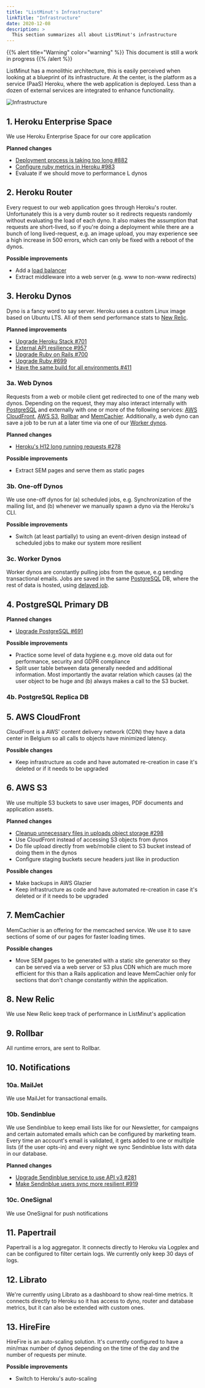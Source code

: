 ```yaml
---
title: "ListMinut's Infrastructure"
linkTitle: "Infrastructure"
date: 2020-12-08
description: >
  This section summarizes all about ListMinut's infrastructure
---
```


{{% alert title="Warning" color="warning" %}}
This document is still a work in progress
{{% /alert %}}

ListMinut has a monolithic architecture, this is easily perceived when looking
at a blueprint of its infrastructure. At the center, is the platform as
a service (PaaS) Heroku, where the web application is deployed. Less than
a dozen of external services are integrated to enhance functionality.

![Infrastructure](/img/Infrastructure.png)

## 1. Heroku Enterprise Space

We use Heroku Enterprise Space for our core application

**Planned changes**

- [Deployment process is taking too long #882](https://github.com/listminut/listminutv3/issues/882)
- [Configure ruby metrics in Heroku #983](https://github.com/listminut/listminutv3/issues/983)
- Evaluate if we should move to performance L dynos

## 2. Heroku Router

Every request to our web application goes through Heroku's router.
Unfortunately this is a very dumb router so it redirects requests randomly
without evaluating the load of each dyno. It also makes the assumption that
requests are short-lived, so if you're doing a deployment while there are
a bunch of long lived-request, e.g. an image upload, you may experience see
a high increase in 500 errors, which can only be fixed with a reboot of the
dynos.

**Possible improvements**

- Add a [load balancer](https://elements.heroku.com/buttons/rafael-fernandes/heroku-load-balancer)
- Extract middleware into a web server (e.g. www to non-www redirects)

## 3. Heroku Dynos

Dyno is a fancy word to say server. Heroku uses a custom Linux image based on
Ubuntu LTS. All of them send performance stats to [New Relic](#8-new-relic).

**Planned improvements**

- [Upgrade Heroku Stack #701](https://github.com/listminut/listminutv3/issues/701)
- [External API resilience #957](https://github.com/listminut/listminutv3/issues/957)
- [Upgrade Ruby on Rails #700](https://github.com/listminut/listminutv3/issues/700)
- [Upgrade Ruby #699](https://github.com/listminut/listminutv3/issues/699)
- [Have the same build for all environments #411](https://github.com/listminut/listminutv3/issues/411)

### 3a. Web Dynos

Requests from a web or mobile client get redirected to one of the many web
dynos. Depending on the request, they may also interact internally with
[PostgreSQL](#4-postgresql-primary-db) and externally with one or more of the
following services: [AWS CloudFront](#5-aws-cloudfront), [AWS S3](#6-aws-s3),
[Rollbar](#9-rollbar) and [MemCachier](#7-memcachier). Additionally, a web dyno
can save a job to be run at a later time via one of our [Worker
dynos](#3c-worker-dynos).

**Planned changes**

- [Heroku's H12 long running requests #278](https://github.com/listminut/listminutv3/issues/278)

**Possible improvements**

- Extract SEM pages and serve them as static pages

### 3b. One-off Dynos

We use one-off dynos for (a) scheduled jobs, e.g. Synchronization of the
mailing list, and (b) whenever we manually spawn a dyno via the Heroku's CLI.

**Possible improvements**

- Switch (at least partially) to using an event-driven design instead of
  scheduled jobs to make our system more resilient

### 3c. Worker Dynos

Worker dynos are constantly pulling jobs from the queue, e.g sending
transactional emails. Jobs are saved in the same
[PostgreSQL](#4-postgresql-primary-db) DB, where the rest of data is hosted,
using [delayed job](https://github.com/collectiveidea/delayed_job/).

## 4. PostgreSQL Primary DB

**Planned  changes**

- [Upgrade PostgreSQL #691](https://github.com/listminut/listminutv3/issues/691)

**Possible improvements**

- Practice some level of data hygiene e.g. move old data out for performance,
  security and GDPR compliance
- Split user table between data generally needed and additional information.
  Most importantly the avatar relation which causes (a) the user object to be
  huge and (b) always makes a call to the S3 bucket.

### 4b. PostgreSQL Replica DB

## 5. AWS CloudFront

CloudFront is a AWS' content delivery network (CDN) they have a data center in
Belgium so all calls to objects have minimized latency.

**Possible changes**

- Keep infrastructure as code and have automated re-creation in case it's
  deleted or if it needs to be upgraded

## 6. AWS S3

We use multiple S3 buckets to save user images, PDF documents and application
assets.

**Planned changes**

- [Cleanup unnecessary files in uploads object storage
  #298](https://github.com/listminut/listminutv3/issues/298)
- Use CloudFront instead of accessing S3 objects from dynos
- Do file upload directly from web/mobile client to S3 bucket instead of doing
  them in the dynos
- Configure staging buckets secure headers just like in production

**Possible changes**

- Make backups in AWS Glazier
- Keep infrastructure as code and have automated re-creation in case it's
  deleted or if it needs to be upgraded

## 7. MemCachier

MemCachier is an offering for the memcached service. We use it to save sections
of some of our pages for faster loading times.

**Possible changes**

- Move SEM pages to be generated with a static site generator so they can be
  served via a web server or S3 plus CDN which are much more efficient for this
  than a Rails application and leave MemCachier only for sections that don't
  change constantly within the application.

## 8. New Relic

We use New Relic keep track of performance in ListMinut's application

## 9. Rollbar

All runtime errors, are sent to Rollbar.

## 10. Notifications

### 10a. MailJet

We use MailJet for transactional emails.

### 10b. Sendinblue

We use Sendinblue to keep email lists like for our Newsletter, for campaigns
and certain automated emails which can be configured by marketing team. Every
time an account's email is validated, it gets added to one or multiple lists
(if the user opts-in) and every night we sync Sendinblue lists with data in our
database.

**Planned changes**

- [Upgrade Sendinblue service to use API v3 #281](https://github.com/listminut/listminutv3/issues/281)
- [Make Sendinblue users sync more resilient #919](https://github.com/listminut/listminutv3/issues/919)

### 10c. OneSignal

We use OneSignal for push notifications

## 11. Papertrail

Papertrail is a log aggregator. It connects directly to Heroku via Logplex and
can be configured to filter certain logs. We currently only keep 30 days of
logs.

## 12. Librato

We're currently using Librato as a dashboard to show real-time metrics. It
connects directly to Heroku so it has access to dyno, router and database
metrics, but it can also be extended with custom ones.

## 13. HireFire

HireFire is an auto-scaling solution. It's currently configured to have
a min/max number of dynos depending on the time of the day and the number of
requests per minute.

**Possible improvements**

- Switch to Heroku's auto-scaling
